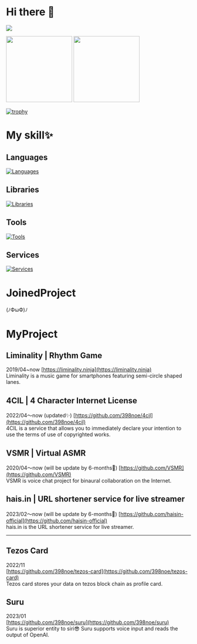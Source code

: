 # Hi there 👋
![](http://github-profile-summary-cards.vercel.app/api/cards/profile-details?username=398noe&theme=github_dark)

<div>
  <img height="180px" src="https://github-readme-stats.vercel.app/api/top-langs/?username=398noe&layout=compact&count_private=true&show_icons=true&theme=transparent"/>
  <img height="180px" src="https://github-readme-stats.vercel.app/api?username=398noe&count_private=true&show_icons=true&show_icons=true&rank_icon=github&theme=transparent"/>
</div>

[![trophy](https://github-profile-trophy.vercel.app/?username=398noe&rank=-C,-B&theme=discord&no-bg=true&margin-w=15)](https://github.com/ryo-ma/github-profile-trophy)

# My skill✨
## Languages
[![Languages](https://skillicons.dev/icons?i=bash,html,css,js,ts,graphql,py,go,r,php,c,java,processing)](https://github.com/398noe)
## Libraries
[![Libraries](https://skillicons.dev/icons?i=react,nextjs,gatsby,vue,nuxtjs,tailwind,prisma,laravel,nestjs)](https://github.com/398noe)
## Tools
[![Tools](https://skillicons.dev/icons?i=docker,postgres,redis,figma,xd)](https://github.com/398noe)
## Services
[![Services](https://skillicons.dev/icons?i=github,gitlab,cloudflare,workers,postman)](https://github.com/398noe)


# JoinedProject
<!--I have joined in several projects when I was a college student. Now I am looking for work.-->
(ﾉФωФ)ﾉ

# MyProject
## Liminality | Rhythm Game
2019/04~now
[https://liminality.ninja](https://liminality.ninja)  
Liminality is a music game for smartphones featuring semi-circle shaped lanes.

## 4CIL | 4 Character Internet License
2022/04～now (updated✨)
[https://github.com/398noe/4cil](https://github.com/398noe/4cil)  
4CIL is a service that allows you to immediately declare your intention to use the terms of use of copyrighted works.

## VSMR | Virtual ASMR  
2020/04〜now (will be update by 6-months👀)
[https://github.com/VSMR](https://github.com/VSMR)  
VSMR is voice chat project for binaural collaboration on the Internet.

## hais.in | URL shortener service for live streamer
2023/02〜now  (will be update by 6-months👀)
[https://github.com/haisin-official](https://github.com/haisin-official)  
hais.in is the URL shortener service for live streamer.

---

## Tezos Card
2022/11  
[https://github.com/398noe/tezos-card](https://github.com/398noe/tezos-card)  
Tezos card stores your data on tezos block chain as profile card.

## Suru
2023/01  
[https://github.com/398noe/suru](https://github.com/398noe/suru)  
Suru is superior entity to siri😎 Suru supports voice input and reads the output of OpenAI.

<!--
**398noe/398noe** is a ✨ _special_ ✨ repository because its `README.md` (this file) appears on your GitHub profile.

Here are some ideas to get you started:

- 🔭 I’m currently working on ...
- 🌱 I’m currently learning ...
- 👯 I’m looking to collaborate on ...
- 🤔 I’m looking for help with ...
- 💬 Ask me about ...
- 📫 How to reach me: ...
- 😄 Pronouns: ...
- ⚡ Fun fact: ...
-->
